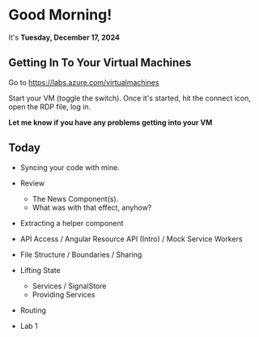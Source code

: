 # Good Morning!

It's **Tuesday, December 17, 2024**

## Getting In To Your Virtual Machines

Go to https://labs.azure.com/virtualmachines

Start your VM (toggle the switch). Once it's started, hit the connect icon, open the RDP file, log in.

**Let me know if you have any problems getting into your VM**

## Today

- Syncing your code with mine.

- Review
  - The News Component(s).
  - What was with that effect, anyhow?
- Extracting a helper component
- API Access / Angular Resource API (Intro) / Mock Service Workers
- File Structure / Boundaries / Sharing
- Lifting State
  - Services / SignalStore
  - Providing Services
- Routing
- Lab 1
